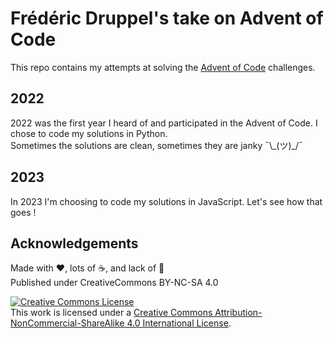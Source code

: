 # Frédéric Druppel's take on Advent of Code

This repo contains my attempts at solving the [Advent of Code](https://adventofcode.com/) challenges.

## 2022

2022 was the first year I heard of and participated in the Advent of Code. I chose to code my solutions in Python.  
Sometimes the solutions are clean, sometimes they are janky ¯\\\_(ツ)\_/¯

## 2023

In 2023 I'm choosing to code my solutions in JavaScript. Let's see how that goes !

## Acknowledgements

Made with ❤️, lots of ☕️, and lack of 🛌  
Published under CreativeCommons BY-NC-SA 4.0

[![Creative Commons License](https://i.creativecommons.org/l/by-nc-sa/4.0/88x31.png)](http://creativecommons.org/licenses/by-nc-sa/4.0/)  
This work is licensed under a [Creative Commons Attribution-NonCommercial-ShareAlike 4.0 International License](http://creativecommons.org/licenses/by-nc-sa/4.0/).
